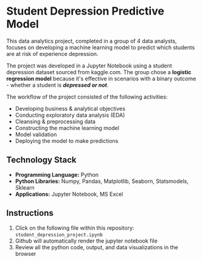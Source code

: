 # Student Depression Predictive Model

This data analytics project, completed in a group of 4 data analysts, focuses on developing a machine learning model to predict which students are at risk of experience depression.  

The project was developed in a Jupyter Notebook using a student depression dataset sourced from kaggle.com.  The group chose a **logistic regression model** because it's effective in scenarios with a binary outcome - whether a student is ***depressed or not***.  

The workflow of the project consisted of the following activities: 

- Developing business & analytical objectives
- Conducting exploratory data analysis (EDA)
- Cleansing & preprocessing data
- Constructing the machine learning model
- Model validation
- Deploying the model to make predictions

## Technology Stack

- **Programming Language:**  Python
- **Python Libraries:**  Numpy, Pandas, Matplotlib, Seaborn, Statsmodels, Sklearn 
- **Applications:**  Jupyter Notebook, MS Excel

## Instructions

1) Click on the following file within this repository:  `student_depression_project.ipynb`
2) Github will automatically render the jupyter notebook file
3) Review all the python code, output, and data visualizations in the browser
